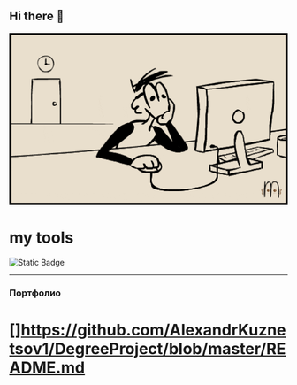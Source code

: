 ## Hi there 👋

<img src = 'https://github.com/AlexandrKuznetsov1/AlexandrKuznetsov1/blob/main/orig.gif'>

# my tools

![Static Badge](https://img.shields.io/badge/py-python-green?logo=python)
______________________________________________________________________________________________________________________________________________________________________________________________________________
### Портфолио
# []https://github.com/AlexandrKuznetsov1/DegreeProject/blob/master/README.md
